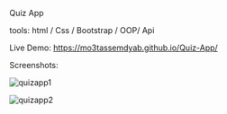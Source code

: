 
Quiz App

tools: html / Css / Bootstrap / OOP/ Api

Live Demo: https://mo3tassemdyab.github.io/Quiz-App/

Screenshots: 

![quizapp1](https://github.com/user-attachments/assets/6ceb5198-1fed-4c55-9be1-bcefcd44b9de)

![quizapp2](https://github.com/user-attachments/assets/9ba2b64c-8b62-4ef2-9596-2aee538b0658)
